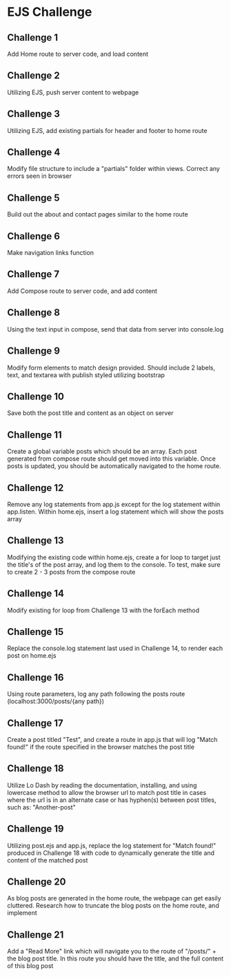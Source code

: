 # EJS Challenge

## Challenge 1
Add Home route to server code, and load content

## Challenge 2
Utilizing EJS, push server content to webpage

## Challenge 3
Utilizing EJS, add existing partials for header and footer to home route

## Challenge 4
Modify file structure to include a "partials" folder within views. Correct any errors seen in browser

## Challenge 5
Build out the about and contact pages similar to the home route

## Challenge 6
Make navigation links function

## Challenge 7
Add Compose route to server code, and add content

## Challenge 8
Using the text input in compose, send that data from server into console.log

## Challenge 9
Modify form elements to match design provided. Should include 2 labels, text, and textarea with publish styled utilizing bootstrap

## Challenge 10
Save both the post title and content as an object on server

## Challenge 11
Create a global variable posts which should be an array. Each post generated from compose route should get moved into this variable. Once posts is updated, you should be automatically navigated to the home route.

## Challenge 12
Remove any log statements from app.js except for the log statement within app.listen. Within home.ejs, insert a log statement which will show the posts array

## Challenge 13
Modifying the existing code within home.ejs, create a for loop to target just the title's of the post array, and log them to the console. To test, make sure to create 2 - 3 posts from the compose route

## Challenge 14
Modify existing for loop from Challenge 13 with the forEach method

## Challenge 15
Replace the console.log statement last used in Challenge 14, to render each post on home.ejs

## Challenge 16
Using route parameters, log any path following the posts route (localhost:3000/posts/{any path})

## Challenge 17
Create a post titled "Test", and create a route in app.js that will log "Match found!" if the route specified in the browser matches the post title

## Challenge 18
Utilize Lo Dash by reading the documentation, installing, and using lowercase method to allow the browser url to match post title in cases where the url is in an alternate case or has hyphen(s) between post titles, such as: "Another-post"

## Challenge 19
Utilizing post.ejs and app.js, replace the log statement for "Match found!" produced in Challenge 18 with code to dynamically generate the title and content of the matched post

## Challenge 20
As blog posts are generated in the home route, the webpage can get easily cluttered. Research how to truncate the blog posts on the home route, and implement

## Challenge 21
Add a "Read More" link which will navigate you to the route of "/posts/" + the blog post title. In this route you should have the title, and the full content of this blog post